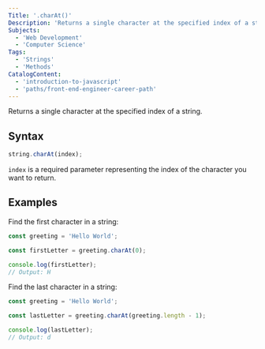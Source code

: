 ```yaml
---
Title: '.charAt()'
Description: 'Returns a single character at the specified index of a string.'
Subjects:
  - 'Web Development'
  - 'Computer Science'
Tags:
  - 'Strings'
  - 'Methods'
CatalogContent:
  - 'introduction-to-javascript'
  - 'paths/front-end-engineer-career-path'
---
```


Returns a single character at the specified index of a string.

## Syntax

```js
string.charAt(index);
```

`index` is a required parameter representing the index of the character you want to return.

## Examples

Find the first character in a string:

```js
const greeting = 'Hello World';

const firstLetter = greeting.charAt(0);

console.log(firstLetter);
// Output: H
```

Find the last character in a string:

```js
const greeting = 'Hello World';

const lastLetter = greeting.charAt(greeting.length - 1);

console.log(lastLetter);
// Output: d
```
